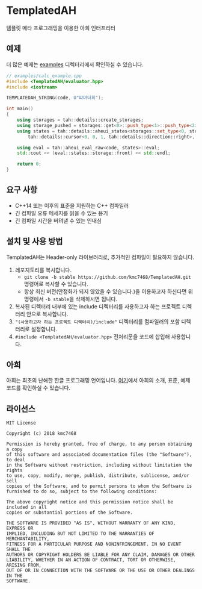 # TemplatedAH
템플릿 메타 프로그래밍을 이용한 아희 인터프리터
## 예제
더 많은 예제는 [examples](https://github.com/kmc7468/TemplatedAH/tree/master/examples) 디렉터리에서 확인하실 수 있습니다.
```cpp
// examples/calc_example.cpp
#include <TemplatedAH/evaluator.hpp>
#include <iostream>

TEMPLATEDAH_STRING(code, U"땨뎌더희");

int main()
{
	using storages = tah::details::create_storages;
	using storage_pushed = storages::get<0>::push_type<1>::push_type<2>::push_type<3>;
	using states = tah::details::aheui_states<storages::set_type<0, storage_pushed>,
		tah::details::cursor<0, 0, 1, tah::details::direction::right>, 0, false>;

	using eval = tah::aheui_eval_raw<code, states>::eval;
	std::cout << (eval::states::storage::front) << std::endl;

	return 0;
}
```
## 요구 사항
- C++14 또는 이후의 표준을 지원하는 C++ 컴파일러
- 긴 컴파일 오류 메세지를 읽을 수 있는 용기
- 긴 컴파일 시간을 버텨낼 수 있는 인내심
## 설치 및 사용 방법
TemplatedAH는 Header-only 라이브러리로, 추가적인 컴파일이 필요하지 않습니다.
1. 레포지토리를 복사합니다.
	- `git clone -b stable https://github.com/kmc7468/TemplatedAH.git` 명령어로 복사할 수 있습니다.
	- 항상 최신 버전(안정화가 되지 않았을 수 있습니다.)을 이용하고자 하신다면 위 명령에서 `-b stable`을 삭제하시면 됩니다.
2. 복사된 디렉터리 내부에 있는 include 디렉터리를 사용하고자 하는 프로젝트 디렉터리 안으로 복사합니다.
3. `"(사용하고자 하는 프로젝트 디렉터리)/include"` 디렉터리를 컴파일러의 포함 디렉터리로 설정합니다.
4. `#include <TemplatedAH/evaluator.hpp>` 전처리문을 코드에 삽입해 사용합니다.
## 아희
아희는 최초의 난해한 한글 프로그래밍 언어입니다. [여기](http://aheui.github.io/introduction.ko)에서 아희의 소개, 표준, 예제 코드를 확인하실 수 있습니다.
## 라이선스
```
MIT License

Copyright (c) 2018 kmc7468

Permission is hereby granted, free of charge, to any person obtaining a copy
of this software and associated documentation files (the "Software"), to deal
in the Software without restriction, including without limitation the rights
to use, copy, modify, merge, publish, distribute, sublicense, and/or sell
copies of the Software, and to permit persons to whom the Software is
furnished to do so, subject to the following conditions:

The above copyright notice and this permission notice shall be included in all
copies or substantial portions of the Software.

THE SOFTWARE IS PROVIDED "AS IS", WITHOUT WARRANTY OF ANY KIND, EXPRESS OR
IMPLIED, INCLUDING BUT NOT LIMITED TO THE WARRANTIES OF MERCHANTABILITY,
FITNESS FOR A PARTICULAR PURPOSE AND NONINFRINGEMENT. IN NO EVENT SHALL THE
AUTHORS OR COPYRIGHT HOLDERS BE LIABLE FOR ANY CLAIM, DAMAGES OR OTHER
LIABILITY, WHETHER IN AN ACTION OF CONTRACT, TORT OR OTHERWISE, ARISING FROM,
OUT OF OR IN CONNECTION WITH THE SOFTWARE OR THE USE OR OTHER DEALINGS IN THE
SOFTWARE.
```